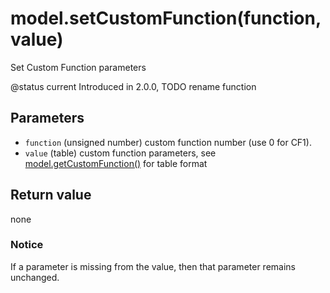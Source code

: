 # model.setCustomFunction(function, value)

Set Custom Function parameters

@status current Introduced in 2.0.0, TODO rename function

## Parameters

* `function` (unsigned number) custom function number (use 0 for CF1).
* `value` (table) custom function parameters, see [model.getCustomFunction()](getcustomfunction.md) for table format

## Return value

none

### Notice

If a parameter is missing from the value, then that parameter remains unchanged.
